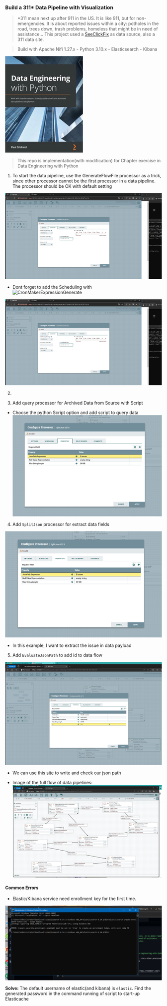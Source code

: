 ### Build a 311* Data Pipeline with Visualization

> *311 mean next up after 911 in the US. It is like 911, but for non-emergencies. It is about reported issues within a city: potholes in the road, trees down, trash problems, homeless that might be in need of assistance... This project used a [SeeClickFix](https://crm.seeclickfix.com/) as data source, also a 311 data site.

> Build with Apache Nifi 1.27.x - Python 3.10.x - Elasticsearch - Kibana

![Material Book Cover](/assets/book-cover.png)
> This repo is implementation(with modification) for Chapter exercise in Data Engineering with Python

1. To start the data pipeline, use the GenerateFlowFile processor as a trick, since other processor cannot be the first 
processor in a data pipeline. The processor should be OK with default setting

![image](/assets/set-up-cron-for-file-gen-1st-trigger.png)

+ Dont forget to add the Scheduling with ![CronMakerExpressionGenerate](http://www.cronmaker.com/)

![image](/assets/set-up-cron-for-file-gen-1st-trigger.png)

2. 

3. Add query processor for Archived Data from Source with Script

+ Choose the python Script option and add script to query data
![image](/assets/split-json-config-expression.png)

4. Add ```SplitJson``` processor for extract data fields

![image](/assets/split-json-config-expression.png)
+ In this example, I want to extract the issue in data payload

5. Add ```EvaluateJsonPath``` to add id to data flow

![image](/assets/eveluate-json-path.png)

+ We can use this [site](https://jsonpath.com/) to write and check our json path

+ Image of the full flow of data pipelines:
![image](/assets/full-pipline-flow.png)

#### Common Errors

- Elastic/Kibana service need enrollment key for the first time.

![image](/assets/common-error-cannot-get-ekey-elastic.png)

**Solve:** The default username of elastic(and kibana) is ```elastic```. Find the generated password in the command running of script to start-up Elasticache

